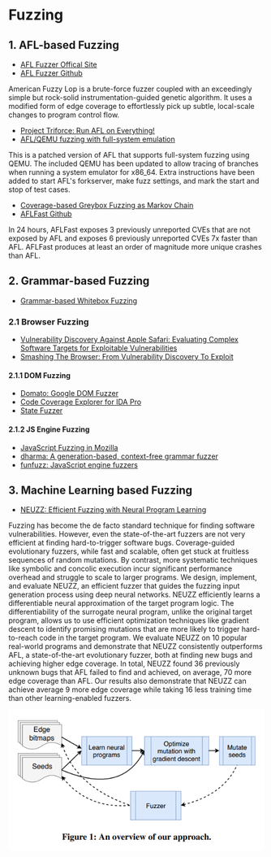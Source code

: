 # Fuzzing

## 1. AFL-based Fuzzing

- [AFL Fuzzer Offical Site](http://lcamtuf.coredump.cx/afl/)
- [AFL Fuzzer Github](https://github.com/mirrorer/afl)

American Fuzzy Lop is a brute-force fuzzer coupled with an exceedingly simple but rock-solid instrumentation-guided genetic algorithm. It uses a modified form of edge coverage to effortlessly pick up subtle, local-scale changes to program control flow.

- [Project Triforce: Run AFL on Everything!](https://www.nccgroup.trust/us/about-us/newsroom-and-events/blog/2016/june/project-triforce-run-afl-on-everything/)
- [AFL/QEMU fuzzing with full-system emulation](https://github.com/nccgroup/TriforceAFL)

This is a patched version of AFL that supports full-system fuzzing using QEMU. The included QEMU has been updated to allow tracing of branches when running a system emulator for x86_64. Extra instructions have been added to start AFL's forkserver, make fuzz settings, and mark the start and stop of test cases.

- [Coverage-based Greybox Fuzzing as Markov Chain](https://www.comp.nus.edu.sg/~mboehme/paper/CCS16.pdf)
- [AFLFast Github](https://github.com/mboehme/aflfast)

In 24 hours, AFLFast exposes 3 previously unreported CVEs that are not exposed by AFL and exposes 6 previously unreported CVEs 7x faster than AFL. AFLFast produces at least an order of magnitude more unique crashes than AFL.

## 2. Grammar-based Fuzzing

- [Grammar-based Whitebox Fuzzing](http://moflow.org/ref/Grammar-based%20Whitebox%20Fuzzing.pdf)

### 2.1 Browser Fuzzing

- [Vulnerability Discovery Against Apple Safari: Evaluating Complex Software Targets for Exploitable Vulnerabilities](http://blog.ret2.io/2018/06/13/pwn2own-2018-vulnerability-discovery/)
- [Smashing	The	Browser: From Vulnerability Discovery To Exploit](https://hitcon.org/2014/downloads/P1_06_Chen%20Zhang%20-%20Smashing%20The%20Browser%20-%20From%20Vulnerability%20Discovery%20To%20Exploit.pdf)

#### 2.1.1 DOM Fuzzing

- [Domato: Google DOM Fuzzer](https://github.com/google/domato)
- [Code Coverage Explorer for IDA Pro](https://github.com/gaasedelen/lighthouse)
- [State Fuzzer](https://github.com/demi6od/ChromeFuzzer)

#### 2.1.2 JS Engine Fuzzing

- [JavaScript Fuzzing in Mozilla](https://nth10sd.github.io/js-fuzzing-in-mozilla/?full#cover)
- [dharma: A generation-based, context-free grammar fuzzer](https://github.com/MozillaSecurity/dharma)
- [funfuzz: JavaScript engine fuzzers](https://github.com/MozillaSecurity/funfuzz)

## 3. Machine Learning based Fuzzing

- [NEUZZ: Efficient Fuzzing with Neural Program Learning](https://arxiv.org/abs/1807.05620)

Fuzzing has become the de facto standard technique for finding software vulnerabilities. However, even the state-of-the-art fuzzers are not very efficient at finding hard-to-trigger software bugs. Coverage-guided evolutionary fuzzers, while fast and scalable, often get stuck at fruitless sequences of random mutations. By contrast, more systematic techniques like symbolic and concolic execution incur significant performance overhead and struggle to scale to larger programs. 
We design, implement, and evaluate NEUZZ, an efficient fuzzer that guides the fuzzing input generation process using deep neural networks. NEUZZ efficiently learns a differentiable neural approximation of the target program logic. The differentiability of the surrogate neural program, unlike the original target program, allows us to use efficient optimization techniques like gradient descent to identify promising mutations that are more likely to trigger hard-to-reach code in the target program. 
We evaluate NEUZZ on 10 popular real-world programs and demonstrate that NEUZZ consistently outperforms AFL, a state-of-the-art evolutionary fuzzer, both at finding new bugs and achieving higher edge coverage. In total, NEUZZ found 36 previously unknown bugs that AFL failed to find and achieved, on average, 70 more edge coverage than AFL. Our results also demonstrate that NEUZZ can achieve average 9 more edge coverage while taking 16 less training time than other learning-enabled fuzzers.

![neuzz_overview](neuzz_overview.png)

